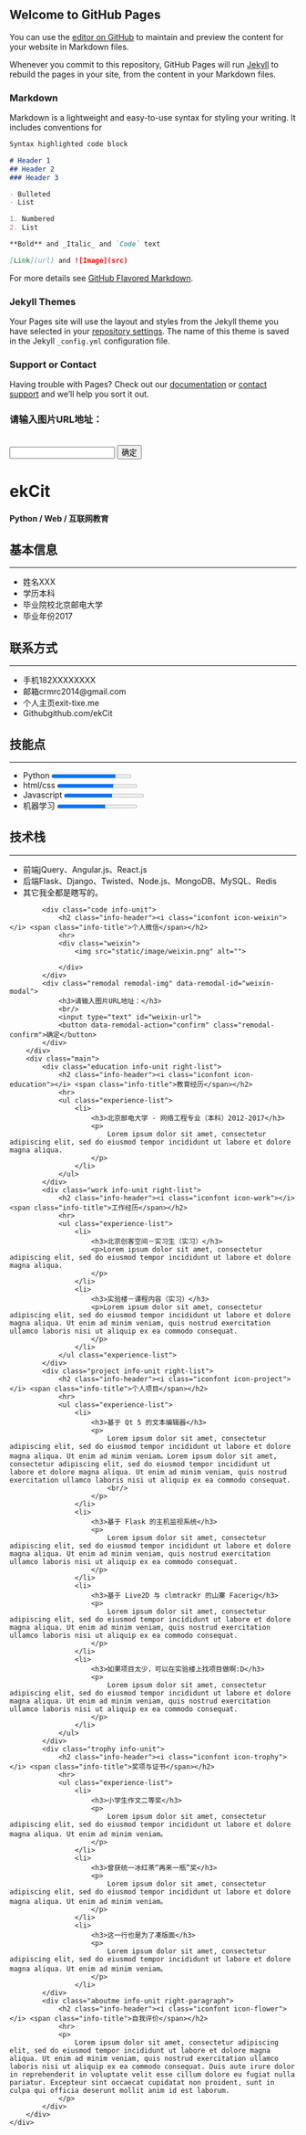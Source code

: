 ## Welcome to GitHub Pages

You can use the [editor on GitHub](https://github.com/Chilies/senwenzheng-resume/edit/master/index.md) to maintain and preview the content for your website in Markdown files.

Whenever you commit to this repository, GitHub Pages will run [Jekyll](https://jekyllrb.com/) to rebuild the pages in your site, from the content in your Markdown files.

### Markdown

Markdown is a lightweight and easy-to-use syntax for styling your writing. It includes conventions for

```markdown
Syntax highlighted code block

# Header 1
## Header 2
### Header 3

- Bulleted
- List

1. Numbered
2. List

**Bold** and _Italic_ and `Code` text

[Link](url) and ![Image](src)
```

For more details see [GitHub Flavored Markdown](https://guides.github.com/features/mastering-markdown/).

### Jekyll Themes

Your Pages site will use the layout and styles from the Jekyll theme you have selected in your [repository settings](https://github.com/Chilies/senwenzheng-resume/settings). The name of this theme is saved in the Jekyll `_config.yml` configuration file.

### Support or Contact

Having trouble with Pages? Check out our [documentation](https://help.github.com/categories/github-pages-basics/) or [contact support](https://github.com/contact) and we’ll help you sort it out.


<!DOCTYPE html>
<html lang="en">

<head>
    <meta charset="UTF-8">
    <title>简历生成器</title>
    <link rel="stylesheet" href="static/css/style.css">
    <link rel="stylesheet" href="https://cdnjs.cloudflare.com/ajax/libs/remodal/1.1.0/remodal.css">
    <link rel="stylesheet" href="https://cdnjs.cloudflare.com/ajax/libs/remodal/1.1.0/remodal-default-theme.min.css">
    <script src="https://cdnjs.cloudflare.com/ajax/libs/jquery/1.12.4/jquery.min.js"></script>
    <script src="https://cdnjs.cloudflare.com/ajax/libs/remodal/1.1.0/remodal.min.js"></script>
    <script src="static/js/script.js"></script>
</head>

<body>
    <div class="container" id="cv">
        <div class="side">
            <div class="me">
                <div class="portrait"></div>
                <div class="remodal remodal-img" data-remodal-id="portrait-modal">
                    <h3>请输入图片URL地址：</h3>
                    <br/>
                    <input type="text" id="avatar-url">
                    <button data-remodal-action="confirm" class="remodal-confirm">确定</button>
                </div>
                <h1 id="username" >ekCit</h1>
                <h4 id="persona-tag" >Python / Web / 互联网教育</h4>
            </div>
            <div class="profile info-unit">
                <h2 class="info-header"><i class="iconfont icon-person"></i> <span class="info-title">基本信息</span></h2>
                <hr>
                <ul class="info-list">
                    <li>
                        <label class="left-label">姓名</label><span class="label-value">XXX</span></li>
                    <li>
                        <label class="left-label">学历</label><span class="label-value">本科</span></li>
                    <li>
                        <label class="left-label">毕业院校</label><span class="label-value">北京邮电大学</span></li>
                    <li>
                        <label class="left-label">毕业年份</label><span class="label-value">2017</span></li>
                </ul>
            </div>
            <div class="contact info-unit">
                <h2 class="info-header"><i class="iconfont icon-call"></i> <span class="info-title">联系方式</span></h2>
                <hr>
                <ul class="info-list">
                    <li>
                        <label class="left-label">手机</label><span class="label-value">182XXXXXXXX</span></li>
                    <li>
                        <label class="left-label">邮箱</label><span class="label-value">crmrc2014@gmail.com</span></li>
                    <li>
                        <label class="left-label">个人主页</label><span class="label-value">exit-tixe.me</span></li>
                    <li>
                        <label class="left-label">Github</label><span class="label-value">github.com/ekCit</span></li>
                </ul>
            </div>
            <div class="skill info-unit">
                <h2 class="info-header"><i class="iconfont icon-star"></i> <span class="info-title">技能点</span></h2>
                <hr>
                <ul class="progress-list">
                    <li>
                        <label class="left-label">Python</label>
                        <progress value="80" max="100"></progress>
                    </li>
                    <li>
                        <label class="left-label">html/css</label>
                        <progress value="70" max="100"></progress>
                    </li>
                    <li>
                        <label class="left-label">Javascript</label>
                        <progress value="60" max="100"></progress>
                    </li>
                    <li>
                        <label class="left-label">机器学习</label>
                        <progress value="60" max="100"></progress>
                    </li>
                </ul>
            </div>
            <div class="stack info-unit">
                <h2 class="info-header"><i class="iconfont icon-build"></i> <span class="info-title">技术栈</span></h2>
                <hr>
                <ul class="stack-list">
                    <li>
                        <label class="left-label">前端</label><span class="label-value">jQuery、Angular.js、React.js</span></li>
                    </li>
                    <li>
                        <label class="left-label">后端</label><span class="label-value">Flask、Django、Twisted、Node.js、MongoDB、MySQL、Redis</span></li>
                    </li>
                    <li>
                        <label class="left-label">其它</label><span class="label-value">我全都是瞎写的。</span></li>
                    </li>
                </ul>
            </div>

            <div class="code info-unit">
                <h2 class="info-header"><i class="iconfont icon-weixin"></i> <span class="info-title">个人微信</span></h2>
                <hr>
                <div class="weixin">
                    <img src="static/image/weixin.png" alt="">

                </div>
            </div>
            <div class="remodal remodal-img" data-remodal-id="weixin-modal">
                <h3>请输入图片URL地址：</h3>
                <br/>
                <input type="text" id="weixin-url">
                <button data-remodal-action="confirm" class="remodal-confirm">确定</button>
            </div>
        </div>
        <div class="main">
            <div class="education info-unit right-list">
                <h2 class="info-header"><i class="iconfont icon-education"></i> <span class="info-title">教育经历</span></h2>
                <hr>
                <ul class="experience-list">
                    <li>
                        <h3>北京邮电大学 - 网络工程专业（本科）2012-2017</h3>
                        <p>
                            Lorem ipsum dolor sit amet, consectetur adipiscing elit, sed do eiusmod tempor incididunt ut labore et dolore magna aliqua.
                        </p>
                    </li>
                </ul>
            </div>
            <div class="work info-unit right-list">
                <h2 class="info-header"><i class="iconfont icon-work"></i> <span class="info-title">工作经历</span></h2>
                <hr>
                <ul class="experience-list">
                    <li>
                        <h3>北京创客空间－实习生（实习）</h3>
                        <p>Lorem ipsum dolor sit amet, consectetur adipiscing elit, sed do eiusmod tempor incididunt ut labore et dolore magna aliqua.
                        </p>
                    </li>
                    <li>
                        <h3>实验楼－课程内容（实习）</h3>
                        <p>Lorem ipsum dolor sit amet, consectetur adipiscing elit, sed do eiusmod tempor incididunt ut labore et dolore magna aliqua. Ut enim ad minim veniam, quis nostrud exercitation ullamco laboris nisi ut aliquip ex ea commodo consequat.
                        </p>
                    </li>
                </ul class="experience-list">
            </div>
            <div class="project info-unit right-list">
                <h2 class="info-header"><i class="iconfont icon-project"></i> <span class="info-title">个人项目</span></h2>
                <hr>
                <ul class="experience-list">
                    <li>
                        <h3>基于 Qt 5 的文本编辑器</h3>
                        <p>
                            Lorem ipsum dolor sit amet, consectetur adipiscing elit, sed do eiusmod tempor incididunt ut labore et dolore magna aliqua. Ut enim ad minim veniam。Lorem ipsum dolor sit amet, consectetur adipiscing elit, sed do eiusmod tempor incididunt ut labore et dolore magna aliqua. Ut enim ad minim veniam, quis nostrud exercitation ullamco laboris nisi ut aliquip ex ea commodo consequat.
                            <br/>
                        </p>
                    </li>
                    <li>
                        <h3>基于 Flask 的主机监视系统</h3>
                        <p>
                            Lorem ipsum dolor sit amet, consectetur adipiscing elit, sed do eiusmod tempor incididunt ut labore et dolore magna aliqua. Ut enim ad minim veniam, quis nostrud exercitation ullamco laboris nisi ut aliquip ex ea commodo consequat.
                        </p>
                    </li>
                    <li>
                        <h3>基于 Live2D 与 clmtrackr 的山寨 Facerig</h3>
                        <p>
                            Lorem ipsum dolor sit amet, consectetur adipiscing elit, sed do eiusmod tempor incididunt ut labore et dolore magna aliqua. Ut enim ad minim veniam, quis nostrud exercitation ullamco laboris nisi ut aliquip ex ea commodo consequat.
                        </p>
                    </li>
                    <li>
                        <h3>如果项目太少，可以在实验楼上找项目做啊:D</h3>
                        <p>
                            Lorem ipsum dolor sit amet, consectetur adipiscing elit, sed do eiusmod tempor incididunt ut labore et dolore magna aliqua. Ut enim ad minim veniam, quis nostrud exercitation ullamco laboris nisi ut aliquip ex ea commodo consequat.
                        </p>
                    </li>
                </ul>
            </div>
            <div class="trophy info-unit">
                <h2 class="info-header"><i class="iconfont icon-trophy"></i> <span class="info-title">奖项与证书</span></h2>
                <hr>
                <ul class="experience-list">
                    <li>
                        <h3>小学生作文二等奖</h3>
                        <p>
                            Lorem ipsum dolor sit amet, consectetur adipiscing elit, sed do eiusmod tempor incididunt ut labore et dolore magna aliqua. Ut enim ad minim veniam。
                        </p>
                    </li> 
                    <li>
                        <h3>曾获统一冰红茶“再来一瓶”奖</h3>
                        <p>
                            Lorem ipsum dolor sit amet, consectetur adipiscing elit, sed do eiusmod tempor incididunt ut labore et dolore magna aliqua. Ut enim ad minim veniam。
                        </p>
                    </li> 
                    <li>
                        <h3>这一行也是为了凑版面</h3>
                        <p>
                            Lorem ipsum dolor sit amet, consectetur adipiscing elit, sed do eiusmod tempor incididunt ut labore et dolore magna aliqua. Ut enim ad minim veniam。
                        </p>
                    </li>                     
            </div>
            <div class="aboutme info-unit right-paragraph">
                <h2 class="info-header"><i class="iconfont icon-flower"></i> <span class="info-title">自我评价</span></h2>
                <hr>
                <p>
                    Lorem ipsum dolor sit amet, consectetur adipiscing elit, sed do eiusmod tempor incididunt ut labore et dolore magna aliqua. Ut enim ad minim veniam, quis nostrud exercitation ullamco laboris nisi ut aliquip ex ea commodo consequat. Duis aute irure dolor in reprehenderit in voluptate velit esse cillum dolore eu fugiat nulla pariatur. Excepteur sint occaecat cupidatat non proident, sunt in culpa qui officia deserunt mollit anim id est laborum.
                </p>
            </div>
        </div>
    </div>
</body>

</html>
